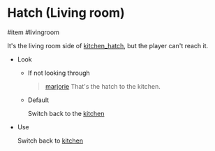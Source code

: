 # Hatch (Living room)

#item #livingroom 

It's the living room side of [kitchen_hatch](kitchen_hatch.md), but the player can't reach it.

- Look
	- If not looking through
		
		> [marjorie](../characters/marjorie.md)
		> That's the hatch to the kitchen.
	- Default
		
		Switch back to the [kitchen](../locations/kitchen.md)

- Use
	
	Switch back to [kitchen](../locations/kitchen.md)
